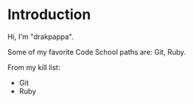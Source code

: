 Introduction
===


Hi, I'm "drakpappa". 

Some of my favorite Code School paths are: Git, Ruby.

From my kill list: 
* Git
* Ruby


